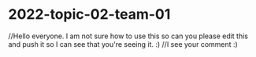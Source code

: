 # 2022-topic-02-team-01
//Hello everyone. I am not sure how to use this so can you please edit this and push it so I can see that you're seeing it. :)
//I see your comment :)

